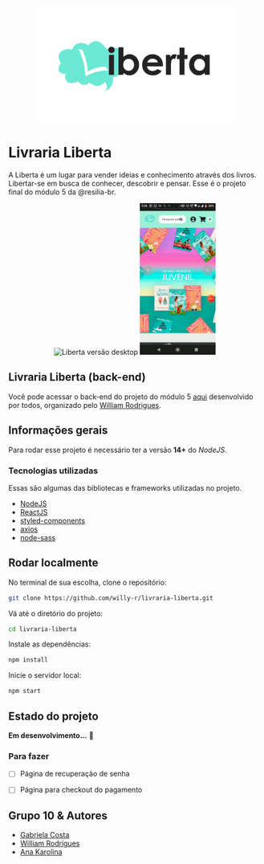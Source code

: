 <p align="center">
  <img src="./public/logo.png" alt="Logo da livraria Liberta" width="400px">
</p>

# Livraria Liberta

A Liberta é um lugar para vender ideias e conhecimento através dos livros. Libertar-se em busca de conhecer, descobrir e pensar. Esse é o projeto final do módulo 5 da @resilia-br.

<p align="center">
  <img src="./public/projeto-desktop.gif" alt="Liberta versão desktop"/>
  <img src="./public/liberta-mobile.gif" height="302" alt="Liberta versão mobile"/>
</p>


## Livraria Liberta (back-end)

Você pode acessar o back-end do projeto do módulo 5 [aqui](https://github.com/willy-r/livraria-liberta-api) desenvolvido por todos, organizado pelo [William Rodrigues](https://github.com/willy-r).


## Informações gerais

Para rodar esse projeto é necessário ter a versão **14+** do *NodeJS*.

### Tecnologias utilizadas

Essas são algumas das bibliotecas e frameworks utilizadas no projeto.

- [NodeJS](https://nodejs.org/en/)
- [ReactJS](https://reactjs.org/)
- [styled-components](https://www.npmjs.com/package/styled-components)
- [axios](https://www.npmjs.com/package/axios)
- [node-sass](https://www.npmjs.com/package/node-sass)


## Rodar localmente

No terminal de sua escolha, clone o repositório:

```bash
git clone https://github.com/willy-r/livraria-liberta.git
```

Vá até o diretório do projeto:

```bash
cd livraria-liberta
```

Instale as dependências:

```bash
npm install
```

Inicie o servidor local:

```bash
npm start
```


## Estado do projeto

**Em desenvolvimento...** 🚧

### Para fazer

- [ ] Página de recuperação de senha
- [ ] Página para checkout do pagamento


## Grupo 10 & Autores

- [Gabriela Costa](https://github.com/gabrielaalvescosta)
- [William Rodrigues](https://github.com/willy-r)
- [Ana Karolina](https://github.com/kasvrol)
